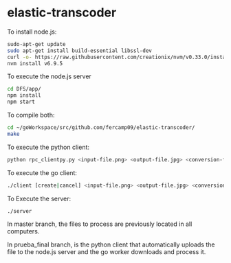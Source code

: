 # elastic-transcoder

To install node.js:
 ```bash
sudo-apt-get update
sudo apt-get install build-essential libssl-dev
curl -o- https://raw.githubusercontent.com/creationix/nvm/v0.33.0/install.sh | bash
nvm install v6.9.5
```
To execute the node.js server
 ```bash
cd DFS/app/
npm install
npm start
```

To compile both:
 ```bash
cd ~/goWorkspace/src/github.com/fercamp09/elastic-transcoder/
make

```
To execute the python client:
```bash
python rpc_clientpy.py <input-file.png> <output-file.jpg> <conversion-file-type> <priority> 
```

To execute the go client:
```bash
./client [create|cancel] <input-file.png> <output-file.jpg> <conversion-file-type> <priority>
```

To Execute the server:
```bash
./server 
```

In master branch, the files to process are previously located in all computers.

In prueba_final branch, is the python client that automatically uploads the file to the node.js server and the go worker downloads and process it.
